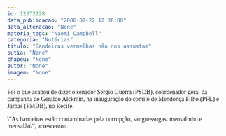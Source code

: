 ```yaml
---
id: 12372228
data_publicacao: "2006-07-22 12:38:00"
data_alteracao: "None"
materia_tags: "Naomi Campbell"
categoria: "Notícias"
titulo: "Bandeiras vermelhas não nos assustam"
sutia: "None"
chapeu: "None"
autor: "None"
imagem: "None"
---
```

<p><P><FONT face=Verdana>Foi o que acabou de dizer o senador Sérgio Guerra (PSDB), coordenador geral da campanha de Geraldo Alckmin, na inauguração do comitê de Mendonça Filho (PFL) e Jarbas (PMDB), no Recife.</FONT></P></p>
<p><P><FONT face=Verdana>\"As bandeiras estão contaminadas pela corrupção, sanguessugas, mensalinho e mensalão\", acrescentou.</FONT></P> </p>
